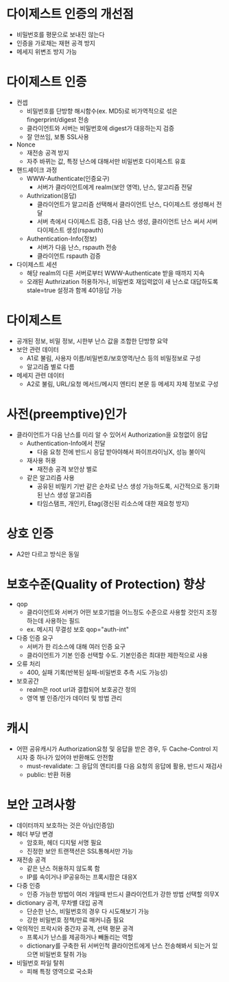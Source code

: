 # 다이제스트 인증의 개선점
- 비밀번호를 평문으로 보내진 않는다
- 인증을 가로채는 재현 공격 방지
- 메세지 위변조 방지 가능

# 다이제스트 인증
- 컨셉
  - 비밀번호를 단방향 해시함수(ex. MD5)로 비가역적으로 섞은 fingerprint/digest 전송
  - 클라이언트와 서버는 비밀번호에 digest가 대응하는지 검증 
  - 잘 안쓰임, 보통 SSL사용
- Nonce
  - 재전송 공격 방지 
  - 자주 바뀌는 값, 특정 난스에 대해서만 비밀번호 다이제스트 유효
- 핸드셰이크 과정
  - WWW-Authenticate(인증요구)
    - 서버가 클라이언트에게 realm(보안 영역), 난스, 알고리즘 전달
  - Authrization(응답)
    - 클라이언트가 알고리즘 선택해서 클라이언트 난스, 다이제스트 생성해서 전달
    - 서버 측에서 다이제스트 검증, 다음 난스 생성, 클라이언트 난스 써서 서버 다이제스트 생성(rspauth)
  - Authentication-Info(정보)
    - 서버가 다음 난스, rspauth 전송
    - 클라이언트 rspauth 검증
- 다이제스트 세션
  - 해당 realm의 다른 서버로부터 WWW-Authenticate 받을 때까지 지속
  - 오래된 Authrization 허용하거나, 비밀번호 재입력없이 새 난스로 대답하도록 stale=true 설정과 함께 401응답 가능 
   
# 다이제스트
- 공개된 정보, 비밀 정보, 시한부 난스 값을 조합한 단방향 요약
- 보안 관련 데이터
  - A1로 불림, 사용자 이름/비밀번호/보호영역/난스 등의 비밀정보로 구성
  - 알고리즘 별로 다름
- 메세지 관련 데이터
  - A2로 불림, URL/요청 메서드/메시지 엔티티 본문 등 메세지 자체 정보로 구성
 
# 사전(preemptive)인가
- 클라이언트가 다음 난스를 미리 알 수 있어서 Authorization을 요청없이 응답
  - Authentication-Info에서 전달
    - 다음 요청 전에 반드시 응답 받아야해서 파이프라이닝X, 성능 불이익
  - 재사용 허용
    - 재전송 공격 보안상 별로
  - 같은 알고리즘 사용
    - 공유된 비밀키 기반 같은 순차로 난스 생성 가능하도록, 시간적으로 동기화된 난스 생성 알고리즘 
    - 타임스탬프, 개인키, Etag(갱신된 리소스에 대한 재요청 방지)

# 상호 인증
- A2만 다르고 방식은 동일

# 보호수준(Quality of Protection) 향상
- qop
  - 클라이언트와 서버가 어떤 보호기법을 어느정도 수준으로 사용할 것인지 조정하는데 사용하는 필드
  - ex. 메시지 무결성 보호 qop="auth-int"
- 다중 인증 요구
  - 서버가 한 리소스에 대해 여러 인증 요구
  - 클라이언트가 기본 인증 선택할 수도. 기본인증은 최대한 제한적으로 사용
- 오류 처리
  - 400, 실패 기록(반복된 실패-비밀번호 추측 시도 가능성)
- 보호공간
  - realm은 root url과 결합되어 보호공간 정의
  - 영역 별 인증/인가 데이터 및 방법 관리

# 캐시
- 어떤 공유캐시가 Authorization요청 및 응답을 받은 경우, 두 Cache-Control 지시자 중 하나가 있어야 반환해도 안전함
  - must-revalidate: 그 응답의 엔티티를 다음 요청의 응답에 활용, 반드시 재검사
  - public: 반환 허용

# 보안 고려사항
- 데이터까지 보호하는 것은 아님(인증임)
- 헤더 부당 변경
  - 암호화, 헤더 디지털 서명 필요
  - 진정한 보안 트랜잭션은 SSL통해서만 가능
- 재전송 공격
  - 같은 난스 허용하지 않도록 함
  - IP를 속이거나 IP공유하는 프록시팜은 대응X
- 다중 인증
  - 인증 가능한 방법이 여러 개일때 반드시 클라이언트가 강한 방법 선택할 의무X
- dictionary 공격, 무차별 대입 공격
  - 단순한 난스, 비밀번호의 경우 다 시도해보기 가능
  - 강한 비밀번호 정책/만료 매커니즘 필요
- 악의적인 프락시와 중간자 공격, 선택 평문 공격
  - 프록시가 난스를 제공하거나 빼돌리는 역할
  - dictionary를 구축한 뒤 서버인척 클라이언트에게 난스 전송해봐서 되는거 있으면 비밀번호 탈취 가능
- 비밀번호 파일 탈취
  - 피해 특정 영역으로 국소화  
